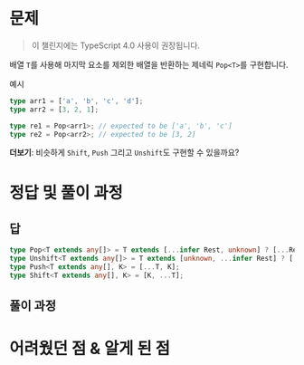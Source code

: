 # 문제

> 이 챌린지에는 TypeScript 4.0 사용이 권장됩니다.

배열 `T`를 사용해 마지막 요소를 제외한 배열을 반환하는 제네릭 `Pop<T>`를 구현합니다.

예시

```ts
type arr1 = ['a', 'b', 'c', 'd'];
type arr2 = [3, 2, 1];

type re1 = Pop<arr1>; // expected to be ['a', 'b', 'c']
type re2 = Pop<arr2>; // expected to be [3, 2]
```

**더보기**: 비슷하게 `Shift`, `Push` 그리고 `Unshift`도 구현할 수 있을까요?

# 정답 및 풀이 과정

## 답

```ts
type Pop<T extends any[]> = T extends [...infer Rest, unknown] ? [...Rest] : never;
type Unshift<T extends any[]> = T extends [unknown, ...infer Rest] ? [...Rest] : never;
type Push<T extends any[], K> = [...T, K];
type Shift<T extends any[], K> = [K, ...T];
```

## 풀이 과정

# 어려웠던 점 & 알게 된 점
